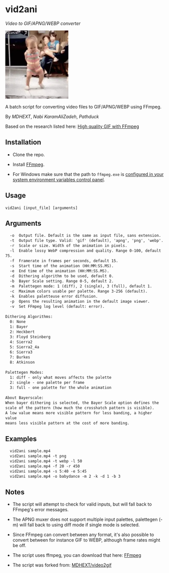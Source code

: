 # vid2ani

*Video to GIF/APNG/WEBP converter*

![sample webp file](sample.webp)

A batch script for converting video files to GIF/APNG/WEBP using FFmpeg.

By *MDHEXT*, *Nabi KaramAliZadeh*, *Pathduck*

Based on the research listed here:
[High quality GIF with FFmpeg](https://blog.pkh.me/p/21-high-quality-gif-with-ffmpeg.html)

## Installation

* Clone the repo.

* Install [FFmpeg](https://www.ffmpeg.org/).

* For Windows make sure that the path to `ffmpeg.exe` is
  [configured in your system environment variables control panel](https://www.wikihow.com/Install-FFmpeg-on-Windows).

## Usage
```
vid2ani [input_file] [arguments]
```

## Arguments
```
  -o  Output file. Default is the same as input file, sans extension.
  -t  Output file type. Valid: 'gif' (default), 'apng', 'png', 'webp'.
  -r  Scale or size. Width of the animation in pixels.
  -l  Enable lossy WebP compression and quality. Range 0-100, default 75.
  -f  Framerate in frames per seconds, default 15.
  -s  Start time of the animation (HH:MM:SS.MS).
  -e  End time of the animation (HH:MM:SS.MS).
  -d  Dithering algorithm to be used, default 0.
  -b  Bayer Scale setting. Range 0-5, default 2.
  -m  Palettegen mode: 1 (diff), 2 (single), 3 (full), default 1.
  -c  Maximum colors usable per palette. Range 3-256 (default).
  -k  Enables paletteuse error diffusion.
  -p  Opens the resulting animation in the default image viewer.
  -v  Set FFmpeg log level (default: error).

Dithering Algorithms:
  0: None
  1: Bayer
  2: Heckbert
  3: Floyd Steinberg
  4: Sierra2
  5: Sierra2_4a
  6: Sierra3
  7: Burkes
  8: Atkinson

Palettegen Modes:
  1: diff - only what moves affects the palette
  2: single - one palette per frame
  3: full - one palette for the whole animation

About Bayerscale:
When bayer dithering is selected, the Bayer Scale option defines the
scale of the pattern (how much the crosshatch pattern is visible).
A low value means more visible pattern for less banding, a higher value
means less visible pattern at the cost of more banding.
```

## Examples
```
  vid2ani sample.mp4
  vid2ani sample.mp4 -t png
  vid2ani sample.mp4 -t webp -l 50
  vid2ani sample.mp4 -f 20 -r 450
  vid2ani sample.mp4 -s 5:40 -e 5:45
  vid2ani sample.mp4 -o babydance -m 2 -k -d 1 -b 3
```

## Notes

* The script will attempt to check for valid inputs, but will fall back to FFmpeg's error messages.

* The APNG muxer does not support multiple input palettes, palettegen (-m) will fall
  back to using diff mode if single mode is selected.

* Since FFmpeg can convert between any format, it's also possible to convert
  between for instance GIF to WEBP, although frame rates might be off.

* The script uses ffmpeg, you can download that here: [FFmpeg](https://www.ffmpeg.org/)

* The script was forked from: [MDHEXT/video2gif](https://github.com/MDHEXT/video2gif)
